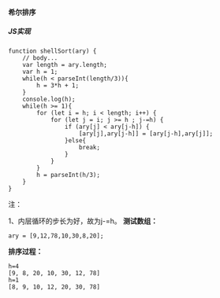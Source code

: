 #### **希尔排序**

##### **JS实现**
    function shellSort(ary) {
        // body...
        var length = ary.length;
        var h = 1;
        while(h < parseInt(length/3)){
            h = 3*h + 1;
        }
        console.log(h);
        while(h >= 1){
            for (let i = h; i < length; i++) {
                for (let j = i; j >= h ; j-=h) {
                    if (ary[j] < ary[j-h]) {
                        [ary[j],ary[j-h]] = [ary[j-h],ary[j]];
                    }else{
                        break;
                    }
                }
            }
            h = parseInt(h/3);
        }
    }
注：

1、内层循环的步长为好，故为j-=h。
**测试数组：**

    ary = [9,12,78,10,30,8,20];
**排序过程：**

    h=4
    [9, 8, 20, 10, 30, 12, 78]
    h=1
    [8, 9, 10, 12, 20, 30, 78]

